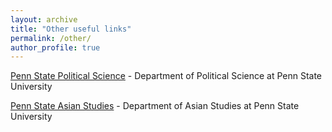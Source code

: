 ```yaml
---
layout: archive
title: "Other useful links"
permalink: /other/
author_profile: true
---
```


[Penn State Political Science](https://polisci.la.psu.edu/people/amv5718/) - Department of Political Science at Penn State University

[Penn State Asian Studies](https://asian.la.psu.edu/people/angel-m-villegas-cruz/) - Department of Asian Studies at Penn State University
